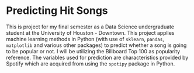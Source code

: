 # Predicting Hit Songs

This is project for my final semester as a Data Science undergraduate student at the University of Houston - Downtown. This project applies machine learning methods in Python (with use of `sklearn`, `pandas`, `matplotlib` and various other packages) to predict whether a song is going to be popular or not. I will be utilizing the Billboard Top 100 as popularity reference. The variables used for prediction are characteristics provided by Spotify which are acquired from using the `spotipy` package in Python.

